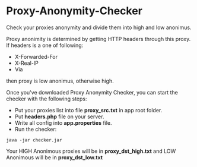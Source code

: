 # Proxy-Anonymity-Checker
Check your proxies anonymity and divide them into high and low anonimus. 

Proxy anonimity is determined by getting HTTP headers through this proxy. If headers is a one of following:

  - X-Forwarded-For
  - X-Real-IP
  - Via
   
then proxy is low anonimus, otherwise high.

Once you've downloaded Proxy Anonymity Checker, you can start the checker with the following steps:

  - Put your proxies list into file **proxy_src.txt** in app root folder.
  - Put **headers.php** file on your server.
  - Write all config into **app.properties** file.
  - Run the checker:
```
java -jar checker.jar
```
Your HIGH Anonimous proxies will be in **proxy_dst_high.txt** and LOW Anonimous will be in **proxy_dst_low.txt**